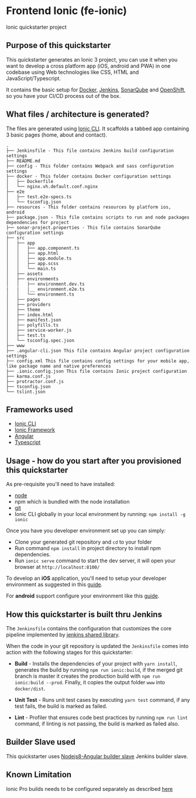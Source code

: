 # Frontend Ionic (fe-ionic)

Ionic quickstarter project

## Purpose of this quickstarter

This quickstarter generates an Ionic 3 project, you can use it when you want to develop a cross platform app (iOS, android and PWA) in one codebase using Web technologies like CSS, HTML and JavaScript/Typescript.

It contains the basic setup for [Docker](https://www.docker.com/), [Jenkins](https://jenkins.io/), [SonarQube](https://www.sonarqube.org/) and [OpenShift](https://www.openshift.com/), so you have your CI/CD process out of the box.


## What files / architecture is generated?

The files are generated using [Ionic CLI](https://ionicframework.com/docs/cli/). It scaffolds a tabbed app containing 3 basic pages (home, about and contact).

```
.
├── Jenkinsfile - This file contains Jenkins build configuration settings
├── README.md
├── config - This folder contains Webpack and sass configuration settings
├── docker - This folder contains Docker configuration settings
│   ├── Dockerfile
│   └── nginx.vh.default.conf.nginx
├── e2e
│   ├── test.e2e-specs.ts
│   └── tsconfig.json
├── resources - This folder contains resources by platform ios, android
├── package.json - This file contains scripts to run and node packages dependencies for project
├── sonar-project.properties - This file contains SonarQube configuration settings
├── src
│   ├── app
│   │   ├── app.component.ts
│   │   ├── app.html
│   │   ├── app.module.ts
│   │   ├── app.scss
│   │   └── main.ts
│   ├── assets
│   ├── environments
│   │   ├── environment.dev.ts
|   |   |__ environment.e2e.ts
│   │   └── environment.ts
│   ├── pages
│   ├── providers
│   ├── theme
│   ├── index.html
│   ├── manifest.json
│   ├── polyfills.ts
│   ├── service-worker.js
│   ├── test.ts
│   └── tsconfig.spec.json
├── www
├── .angular-cli.json This file contains Angular project configuration settings
├── config.xml This file contains config settings for your mobile app, like package name and native preferences
├── .ionic.config.json This file contains Ionic project configuration 
├── karma.conf.js
├── protractor.conf.js
├── tsconfig.json
└── tslint.json
```

## Frameworks used

* [Ionic CLI](https://ionicframework.com/docs/cli/)
* [Ionic Framework](https://ionicframework.com/docs/v3/)
* [Angular](https://angular.io/)
* [Typescript](http://www.typescriptlang.org/)


## Usage - how do you start after you provisioned this quickstarter

As pre-requisite you'll need to have installed:

* [node](https://nodejs.org/en/download/)
* npm which is bundled with the node installation
* [git](https://git-scm.com/downloads) 
* Ionic CLI globally in your local environment by running: `npm install -g ionic`

Once you have you developer environment set up you can simply:

* Clone your generated git repository and `cd` to your folder
* Run command `npm install` in project directory to install npm dependencies.
* Run `ionic serve` command to start the dev server, it will open your browser at `http://localhost:8100/`

To develop an **iOS** application, you'll need to setup your developer environment as suggested in this [guide](https://ionicframework.com/docs/installation/ios).

For **android** support configure your environment like this [guide](https://ionicframework.com/docs/installation/android).


## How this quickstarter is built thru Jenkins

The `Jenkinsfile` contains the configuration that customizes the core pipeline implemented by [jenkins shared library](https://github.com/opendevstack/ods-jenkins-shared-library).

When the code in your git repository is updated the `Jenkinsfile` comes into action with the following stages for this quickstarter:

  * **Build** - Installs the dependencies of your project with `yarn install`, generates the build by running `npm run ionic:build`, if the merged git branch is master it creates the production build with `npm run ionic:build --prod`. Finally, it copies the output folder `www` into `docker/dist`.

  * **Unit Test** - Runs unit test cases by executing `yarn test` command, if any test fails, the build is marked as failed.

  * **Lint** - Profiler that ensures code best practices by running `npm run lint` command, if linting is not passing, the build is marked as failed also.


## Builder Slave used 

This quickstarter uses
[Nodejs8-Angular builder slave](https://github.com/opendevstack/ods-project-quickstarters/tree/master/jenkins-slaves/nodejs8-angular) Jenkins builder slave.

## Known Limitation

Ionic Pro builds needs to be configured separately as described [here](https://github.com/opendevstack/ods-project-quickstarters/blob/5da91c9d190b0eb96bf53b393e355e355e18bfdf/boilerplates/fe-ionic/files/README.md)
